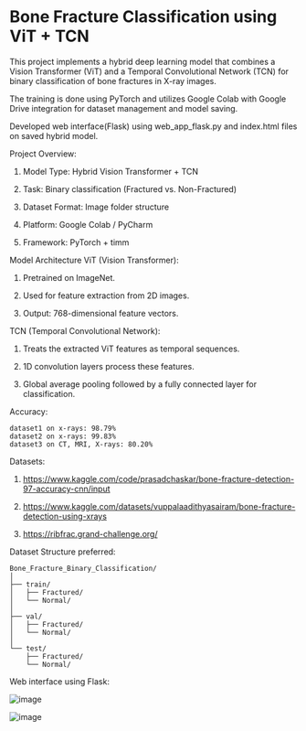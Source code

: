 # Bone Fracture Classification using ViT + TCN

This project implements a hybrid deep learning model that combines a Vision Transformer (ViT) and a Temporal Convolutional Network (TCN) for binary classification of bone fractures in X-ray images.

The training is done using PyTorch and utilizes Google Colab with Google Drive integration for dataset management and model saving.

Developed web interface(Flask) using web_app_flask.py and index.html files on saved hybrid model. 


Project Overview:
1. Model Type: Hybrid Vision Transformer + TCN

2. Task: Binary classification (Fractured vs. Non-Fractured)

3. Dataset Format: Image folder structure

4. Platform: Google Colab / PyCharm

5. Framework: PyTorch + timm
   

Model Architecture
ViT (Vision Transformer):

1. Pretrained on ImageNet.

2. Used for feature extraction from 2D images.

3. Output: 768-dimensional feature vectors.

TCN (Temporal Convolutional Network):

1. Treats the extracted ViT features as temporal sequences.

2. 1D convolution layers process these features.

3. Global average pooling followed by a fully connected layer for classification.


Accuracy:
```
dataset1 on x-rays: 98.79%
dataset2 on x-rays: 99.83%
dataset3 on CT, MRI, X-rays: 80.20%
```

Datasets:
1. https://www.kaggle.com/code/prasadchaskar/bone-fracture-detection-97-accuracy-cnn/input

2. https://www.kaggle.com/datasets/vuppalaadithyasairam/bone-fracture-detection-using-xrays

3. https://ribfrac.grand-challenge.org/


Dataset Structure preferred:
```
Bone_Fracture_Binary_Classification/
│
├── train/
│   ├── Fractured/
│   └── Normal/
│
├── val/
│   ├── Fractured/
│   └── Normal/
│
└── test/
    ├── Fractured/
    └── Normal/
```

Web interface using Flask:

![image](https://github.com/user-attachments/assets/2a0867bb-a975-4b9f-851b-d75f39a519af)



![image](https://github.com/user-attachments/assets/f928a2cf-f4b4-4bfd-80a7-151ca565bbe2)


